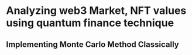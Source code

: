 # Analyzing web3 Market, NFT values using quantum finance technique
## Implementing Monte Carlo Method Classically
